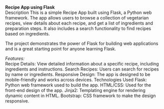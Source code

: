 **Recipe App using Flask**<br>
Description
This is a simple Recipe App built using Flask, a Python web framework. The app allows users to browse a collection of vegetarian recipes, view details about each recipe, and get a list of ingredients and preparation steps. It also includes a search functionality to find recipes based on ingredients.

The project demonstrates the power of Flask for building web applications and is a great starting point for anyone learning Flask.

*Features:* <br>
Recipe Details: View detailed information about a specific recipe, including ingredients and instructions.
Search Recipes: Users can search for recipes by name or ingredients.
Responsive Design: The app is designed to be mobile-friendly and works across devices.
Technologies Used
Flask: Python web framework used to build the app.
HTML/CSS: Used for the front-end design of the app.
Jinja2: Templating engine for rendering dynamic content in HTML.
Bootstrap: CSS framework to make the design responsive.
